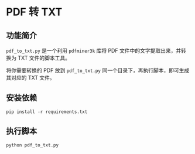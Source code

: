 # PDF 转 TXT

## 功能简介

`pdf_to_txt.py` 是一个利用 `pdfminer3k` 库将 PDF 文件中的文字提取出来，并转换为 TXT 文件的脚本工具。

将你需要转换的 PDF 放到 `pdf_to_txt.py` 同一个目录下，再执行脚本，即可生成其对应的 TXT 文件。

## 安装依赖
```
pip install -r requirements.txt
```

## 执行脚本
```
python pdf_to_txt.py
```